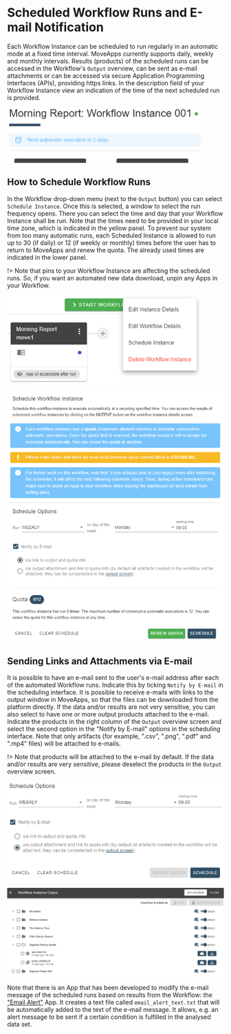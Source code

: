 # Scheduled Workflow Runs and E-mail Notification

Each Workflow Instance can be scheduled to run regularly in an automatic mode at a fixed time interval. MoveApps currently supports daily, weekly and monthly intervals. Results (products) of the scheduled runs can be accessed in the Workflow's `Output` overview, can be sent as e-mail attachments or can be accessed via secure Application Programming Interfaces (APIs), providing https links. In the description field of your Workflow Instance view an indication of the time of the next scheduled run is provided.

<kbd><img src="files/Schedule_WFI.png" width="450"></kbd>

## How to Schedule Workflow Runs

In the Workflow drop-down menu (next to the `Output` button) you can select `Schedule Instance`. Once this is selected, a window to select the run frequency opens. There you can select the time and day that your Workflow Instance shall be run. Note that the times need to be provided in your local time zone, which is indicated in the yellow panel. To prevent our system from too many automatic runs, each Scheduled Instance is allowed to run up to 30 (if daily) or 12 (if weekly or monthly) times before the user has to return to MoveApps and renew the quota. The already used times are indicated in the lower panel.

!> Note that pins to your Workflow Instance are affecting the scheduled runs. So, if you want an automated new data download, unpin any Apps in your Workflow.

<kbd><img src="files/schedule_button.png" width="450"></kbd>

<kbd><img src="files/Schedule_quota.png" width="600"></kbd>

## Sending Links and Attachments via E-mail
It is possible to have an e-mail sent to the user's e-mail address after each of the automated Workflow runs. Indicate this by ticking `Notify by E-mail` in the scheduling interface. It is possible to receive e-mails with links to the output window in MoveApps, so that the files can be downloaded from the platform directly. If the data and/or results are not very sensitive, you can also select to have one or more output products attached to the e-mail. Indicate the products in the right column of the `Output` overview screen and select the second option in the "Notify by E-mail" options in the scheduling interface. Note that only artifacts (for example, ".csv", ".png", ".pdf" and ".mp4" files) will be attached to e-mails.

!\>  Note that products will be attached to the e-mail by default. If the data and/or results are very sensitive, please deselect the products in the `Output` overview screen.

<kbd><img src="files/schedule_email.png" width="550"></kbd>

<kbd><img src="files/output_email_api.png" width="750"></kbd>

Note that there is an App that has been developed to modify the e-mail message of the scheduled runs based on results from the Workflow: the ["Email Alert"](https://www.moveapps.org/apps/browser/362b42c7-d7a2-4fa6-8d08-b3ddae002f9e) App. It creates a text file called `email_alert_text.txt` that will be automatically added to the text of the e-mail message. It allows, e.g. an alert message to be sent if a certain condition is fulfilled in the analysed data set.